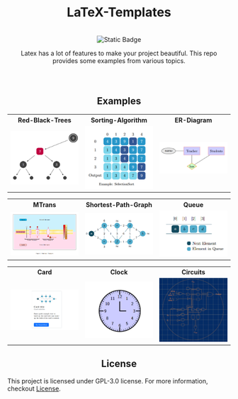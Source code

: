 <div align="center" style="margin-bottom: 70px">
	<h1>LaTeX-Templates</h1><br>
	<img alt="Static Badge" src="https://img.shields.io/badge/Lang-0f6846?logo=LaTeX">
	<div align="center"><p>Latex has a lot of features to make your project beautiful. This repo provides some examples from various topics.</p></div>
</div>

<div align="center">
<h2>Examples</h2>
</div>

<div align="center">
<table width="100%" margin-left="auto" margin-right="auto">
	<tr>
		<th>Red-Black-Trees</th>
		<th>Sorting-Algorithm</th>
		<th>ER-Diagram</th>
	</tr>
	<tr>
		<td width="33%">
			<img src="img/rbtrees.png" 
				alt="Red-Black-Trees Exp" />
		</td>
		<td width="33%">
			<img src="img/sortalg.png" 
				alt="Sorting Algorithm Exp" />
		</td>
		<td width="33%">
			<img src="img/erdiagram.png" 
				alt="ER-Diagram Exp" />
		</td>
	</tr>
</table>

<table width="100%" margin-left="auto" margin-right="auto">
	<tr>
		<th>MTrans</th>
		<th>Shortest-Path-Graph</th>
		<th>Queue</th>
	</tr>
	<tr>
		<td width="33%">
			<img src="img/mtrans.png" 
				alt="MTrans Exp" />
		</td>
		<td width="33%">
			<img src="img/spgraph.png" 
				alt="Shortest-Path-Graph Exp" />
		</td>
		<td width="33%">
			<img src="img/queue.png" 
				alt="Queue Exp" />
		</td>
	</tr>
</table>

<table width="100%" margin-left="auto" margin-right="auto">
	<tr>
		<th>Card</th>
		<th>Clock</th>
		<th>Circuits</th>
	</tr>
	<tr>
		<td width="33%">
			<img src="img/cardexp.png" 
				alt="Card Exp" />
		</td>
		<td width="33%">
			<img src="img/clock.png" 
				alt="Clock Exp" />
		</td>
		<td width="33%">
			<img src="img/circuits.png" 
				alt="Circuits Exp" />
		</td>
	</tr>
</table>
</div>

<div align="center">
<h2>License</h2>
</div>

This project is licensed under GPL-3.0 license. For more information, checkout [License](https://github.com/BenSt099/LaTeX-Templates/blob/main/LICENSE).